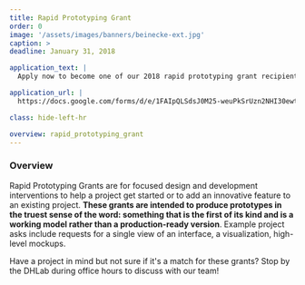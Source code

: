 ```yaml
---
title: Rapid Prototyping Grant
order: 0
image: '/assets/images/banners/beinecke-ext.jpg'
caption: >
deadline: January 31, 2018

application_text: |
  Apply now to become one of our 2018 rapid prototyping grant recipients.

application_url: |
  https://docs.google.com/forms/d/e/1FAIpQLSdsJ0M25-weuPkSrUzn2NHI30ewtov7VE10cp-nRFrfcEwLNw/viewform?usp=sf_link

class: hide-left-hr

overview: rapid_prototyping_grant
---
```


### Overview

Rapid Prototyping Grants are for focused design and development interventions to help a project get started or to add an innovative feature to an existing project. <strong>These grants are intended to produce prototypes in the truest sense of the word: something that is the first of its kind and is a working model rather than a production-ready version</strong>. Example project asks include requests for a single view of an interface, a visualization, high-level mockups.

Have a project in mind but not sure if it's a match for these grants? Stop by the DHLab during office hours to discuss with our team!